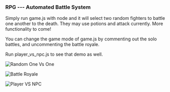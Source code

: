 ### RPG --- Automated Battle System ###

Simply run game.js with node and it will select two random fighters to battle one another to the death. They may use potions and attack currently. More functionality to come!

You can change the game mode of game.js by commenting out the solo battles, and uncommenting the battle royale.

Run player_vs_npc.js to see that demo as well.

![Random One Vs One](https://github.com/APegram/RPG/gifs/random_1v1.gif)

![Battle Royale](https://github.com/APegram/RPG/gifs/battle_royale.gif)

![Player VS NPC](https://github.com/APegram/RPG/gifs/player_vs_npc.gif)